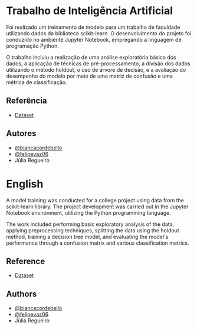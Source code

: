 
# Trabalho de Inteligência Artificial

Foi realizado um treinamento de modelo para um trabalho de faculdade utilizando dados da biblioteca scikit-learn. O desenvolvimento do projeto foi conduzido no ambiente Jupyter Notebook, empregando a linguagem de programação Python.

O trabalho incluiu a realização de uma análise exploratória básica dos dados, a aplicação de técnicas de pré-processamento, a divisão dos dados utilizando o método holdout, o uso de árvore de decisão, e a avaliação do desempenho do modelo por meio de uma matriz de confusão e uma métrica de classificação.


## Referência

 - [Dataset](https://scikit-learn.org/stable/modules/generated/sklearn.datasets.load_breast_cancer.html#sklearn.datasets.load_breast_cancer)


## Autores

- [@biancacordebello](https://www.github.com/biancacordebello)
- [@felipevaz06](https://github.com/felipevaz06)
- Júlia Regueiro

 # English

A model training was conducted for a college project using data from the scikit-learn library. The project development was carried out in the Jupyter Notebook environment, utilizing the Python programming language.

The work included performing basic exploratory analysis of the data, applying preprocessing techniques, splitting the data using the holdout method, training a decision tree model, and evaluating the model's performance through a confusion matrix and various classification metrics.


## Reference

 - [Dataset](https://scikit-learn.org/stable/modules/generated/sklearn.datasets.load_breast_cancer.html#sklearn.datasets.load_breast_cancer)


## Authors

- [@biancacordebello](https://www.github.com/biancacordebello)
- [@felipevaz06](https://github.com/felipevaz06)
- Júlia Regueiro


